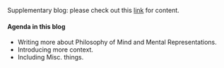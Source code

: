 Supplementary blog: please check out this [link](https://shiyis.github.io/nlp-docs/) for content.


#### Agenda in this blog


- Writing more about Philosophy of Mind and Mental Representations.
- Introducing more context.
- Including Misc. things.
